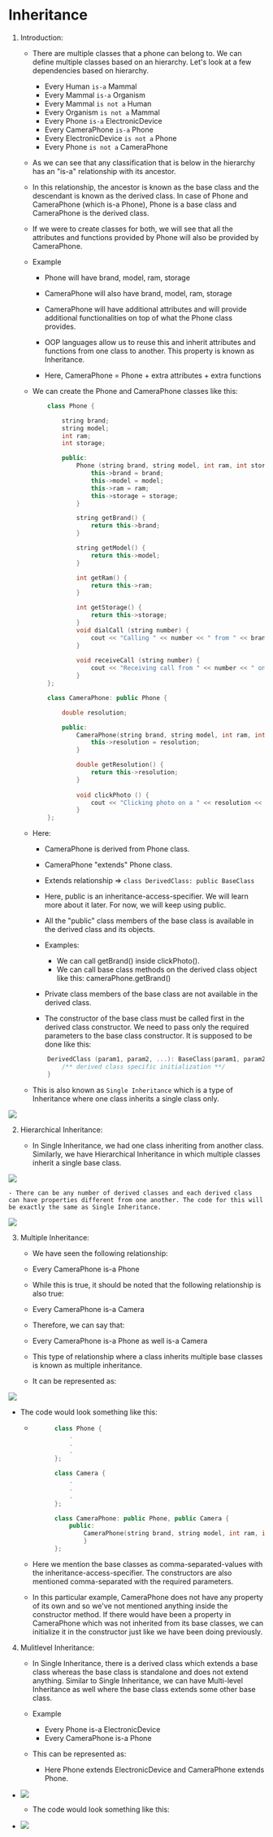 # Inheritance

1. Introduction:

    - There are multiple classes that a phone can belong to. We can define multiple classes based on an hierarchy. Let's look at a few dependencies based on hierarchy.

        - Every Human ```is-a``` Mammal
        - Every Mammal ```is-a``` Organism
        - Every Mammal ```is not a``` Human
        - Every Organism ```is not a``` Mammal
        - Every Phone ```is-a``` ElectronicDevice
        - Every CameraPhone ```is-a``` Phone
        - Every ElectronicDevice ```is not a``` Phone
        - Every Phone ```is not a``` CameraPhone

    - As we can see that any classification that is below in the hierarchy has an "is-a" relationship with its ancestor.

    - In this relationship, the ancestor is known as the base class and the descendant is known as the derived class. In case of Phone and CameraPhone (which is-a Phone), Phone is a base class and CameraPhone is the derived class.

    - If we were to create classes for both, we will see that all the attributes and functions provided by Phone will also be provided by CameraPhone.

    - Example

        - Phone will have brand, model, ram, storage

        - CameraPhone will also have brand, model, ram, storage

        - CameraPhone will have additional attributes and will provide additional functionalities on top of what the Phone class provides.

        - OOP languages allow us to reuse this and inherit attributes and functions from one class to another. This property is known as Inheritance.

        - Here, CameraPhone = Phone + extra attributes + extra functions

    - We can create the Phone and CameraPhone classes like this:

        ```c++
            class Phone {

                string brand;
                string model;
                int ram;
                int storage;

                public:
                    Phone (string brand, string model, int ram, int storage) {
                        this->brand = brand;
                        this->model = model;
                        this->ram = ram;
                        this->storage = storage;
                    }

                    string getBrand() {
                        return this->brand;
                    }

                    string getModel() {
                        return this->model;
                    }

                    int getRam() {
                        return this->ram;
                    }

                    int getStorage() {
                        return this->storage;
                    }
                    void dialCall (string number) {
                        cout << "Calling " << number << " from " << brand << ":" << model << "\n";
                    }
                    
                    void receiveCall (string number) {
                        cout << "Receiving call from " << number << " on " << brand << ":" << model << "\n";
                    }
            };

            class CameraPhone: public Phone {

                double resolution;

                public:
                    CameraPhone(string brand, string model, int ram, int storage, double resolution): Phone(brand, model, ram, storage) {
                        this->resolution = resolution;
                    }

                    double getResolution() {
                        return this->resolution;
                    }
                    
                    void clickPhoto () {
                        cout << "Clicking photo on a " << resolution << " MP " << getBrand() << ":" << getModel() << "\n";
                    }
            };
        ```

    - Here:

        - CameraPhone is derived from Phone class.
        - CameraPhone "extends" Phone class.
        - Extends relationship => ```class DerivedClass: public BaseClass```
        - Here, public is an inheritance-access-specifier. We will learn more about it later. For now, we will keep using public.
        - All the "public" class members of the base class is available in the derived class and its objects.
        - Examples:
        
            - We can call getBrand() inside clickPhoto().
            - We can call base class methods on the derived class object like this: cameraPhone.getBrand()
        
        - Private class members of the base class are not available in the derived class.
        - The constructor of the base class must be called first in the derived class constructor. We need to pass only the required parameters to the base class constructor.
        It is supposed to be done like this:
        
        ```c++
            DerivedClass (param1, param2, ...): BaseClass(param1, param2, ….) {
                /** derived class specific initialization **/
            }
        ```
    
    - This is also known as ```Single Inheritance``` which is a type of Inheritance where one class inherits a single class only.

![](inheritance_uml_diagram.PNG)

2. Hierarchical Inheritance:

    - In Single Inheritance, we had one class inheriting from another class. Similarly, we have Hierarchical Inheritance in which multiple classes inherit a single base class.

![](hierarchical_inheritance.PNG)

    - There can be any number of derived classes and each derived class can have properties different from one another. The code for this will be exactly the same as Single Inheritance.

![](hierarchical_inheritance1.PNG)

3. Multiple Inheritance:

    - We have seen the following relationship:

    - Every CameraPhone is-a Phone

    - While this is true, it should be noted that the following relationship is also true:
    - Every CameraPhone is-a Camera

    - Therefore, we can say that:
    - Every CameraPhone is-a Phone as well is-a Camera

    - This type of relationship where a class inherits multiple base classes is known as multiple inheritance. 
    
    - It can be represented as:

![](multiple_inheritance.PNG)

- The code would look something like this:

    - ```c++
            class Phone {
                .
                .
                .
            };

            class Camera {
                .
                .
                .
            };

            class CameraPhone: public Phone, public Camera {
                public:
                    CameraPhone(string brand, string model, int ram, int storage, double resolution): Phone(brand, model, ram, storage), Camera(resolution) {
                    }
            };

      ```
    
    - Here we mention the base classes as comma-separated-values with the inheritance-access-specifier. The constructors are also mentioned comma-separated with the required parameters.

    - In this particular example, CameraPhone does not have any property of its own and so we've not mentioned anything inside the constructor method. If there would have been a property in CameraPhone which was not inherited from its base classes, we can initialize it in the constructor just like we have been doing previously.

4. Mulitlevel Inheritance:

    - In Single Inheritance, there is a derived class which extends a base class whereas the base class is standalone and does not extend anything.
    Similar to Single Inheritance, we can have Multi-level Inheritance as well where the base class extends some other base class.

    - Example

        - Every Phone is-a ElectronicDevice
        - Every CameraPhone is-a Phone

    - This can be represented as:

        - Here Phone extends ElectronicDevice and CameraPhone extends Phone.

- ![](multilevel_inheritance.PNG)

    - The code would look something like this:

- ![](multilevel_inheritance.PNG)

